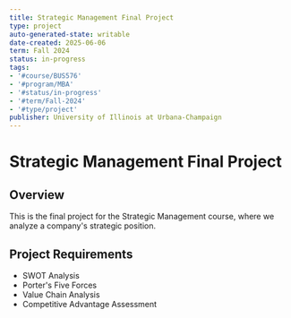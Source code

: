 ```yaml
---
title: Strategic Management Final Project
type: project
auto-generated-state: writable
date-created: 2025-06-06
term: Fall 2024
status: in-progress
tags:
- '#course/BUS576'
- '#program/MBA'
- '#status/in-progress'
- '#term/Fall-2024'
- '#type/project'
publisher: University of Illinois at Urbana-Champaign
---
```


# Strategic Management Final Project

## Overview

This is the final project for the Strategic Management course, where we analyze a company's strategic position.

## Project Requirements

- SWOT Analysis
- Porter's Five Forces
- Value Chain Analysis
- Competitive Advantage Assessment
